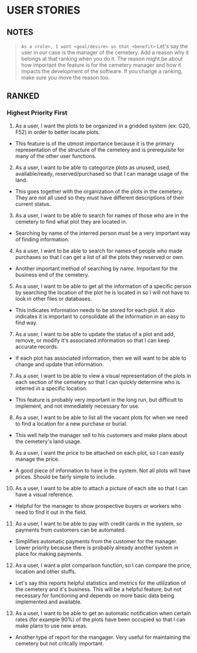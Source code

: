 # USER STORIES

## NOTES
> `As a <role>, I want <goal/desire> so that <benefit>`
Let's say the user in our case is the manager of the cemetery.
Add a reason why it belongs at that ranking when you do it.
The reason might be about how important the feature is for the cemetery manager and how it impacts the development of the software.
If you change a ranking, make sure you move the reason too.

## RANKED
### Highest Priority First

1. As a user, I want the plots to be organized in a gridded system (ex: G20, F52) in order to better locate plots.
  * This feature is of the utmost importance because it is the primary representation of the structure of the cemetery and is prerequisite for many of the other user functions.
2. As a user, I want to be able to categorize plots as unused, used, available/ready, reserved/purchased so that I can manage usage of the land.
  * This goes together with the organization of the plots in the cemetery.  They are not all used so they must have different descriptions of their current status.
3. As a user, I want to be able to search for names of those who are in the cemetery to find what plot they are located in.
  * Searching by name of the interred person must be a very important way of finding information.
4. As a user, I want to be able to search for names of people who made purchases so that I can get a list of all the plots they reserved or own.
  * Another important method of searching by name.  Important for the business end of the cemetery.
5. As a user, I want to be able to get all the information of a specific person by searching the location of the plot he is located in so I will not have to look in other files or databases. 
  * This indicates information needs to be stored for each plot.  It also indicates it is important to consolidate all the information in an easy to find way.
7. As a user, I want to be able to update the status of a plot and add, remove, or modify it's associated information so that I can keep accurate records.
  * If each plot has associated information, then we will want to be able to change and update that information.
7. As a user, I want to be able to view a visual representation of the plots in each section of the cemetery so that I can quickly determine who is interred in a specific location. 
  * This feature is probably very important in the long run, but difficult to implement, and not immediately necessary for use.
8. As a user, I want to be able to list all the vacant plots for when we need to find a location for a new purchase or burial.
  * This well help the manager sell to his customers and make plans about the cemetery's land usage.
9. As a user, I want the price to be attached on each plot, so I can easily manage the price.
  * A good piece of information to have in the system.  Not all plots will have prices.  Should be fairly simple to include.
10. As a user, I want to be able to attach a picture of each site so that I can have a visual reference.
  * Helpful for the manager to show prospective buyers or workers who need to find it out in the field.
11. As a user, I want to be able to pay with credit cards in the system, so payments from customers can be automated.
  * Simplifies automatic payments from the customer for the manager.  Lower priority because there is probably already another system in place for making payments.
12. As a user, I want a plot comparison function, so I can compare the price, location and other stuffs.
  * Let's say this reports helpful statistics and metrics for the utilization of the cemetery and it's business.  This will be a helpful feature, but not necessary for functioning and depends on more basic data being implemented and available.
13. As a user, I want to be able to get an automatic notification when certain rates (for example 90%) of the plots have been occupied so that I can make plans to use new areas. 
  * Another type of report for the mangager.  Very useful for maintaining the cemetery but not critcally important.
